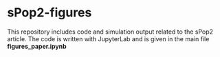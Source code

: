 # sPop2-figures
This repository includes code and simulation output related to the sPop2 article. The code is written with JupyterLab and is given in the main file **figures_paper.ipynb**
